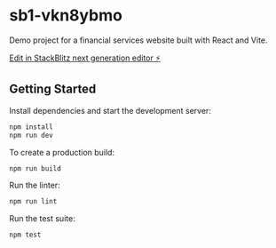 # sb1-vkn8ybmo

Demo project for a financial services website built with React and Vite.

[Edit in StackBlitz next generation editor ⚡️](https://stackblitz.com/~/github.com/uopcoffee/sb1-vkn8ybmo)

## Getting Started

Install dependencies and start the development server:

```bash
npm install
npm run dev
```

To create a production build:

```bash
npm run build
```

Run the linter:

```bash
npm run lint
```

Run the test suite:

```bash
npm test
```
